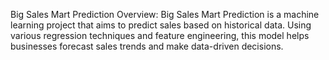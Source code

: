 Big Sales Mart Prediction
Overview:
Big Sales Mart Prediction is a machine learning project that aims to predict sales based on historical data. Using various regression techniques and feature engineering, this model helps businesses forecast sales trends and make data-driven decisions.
